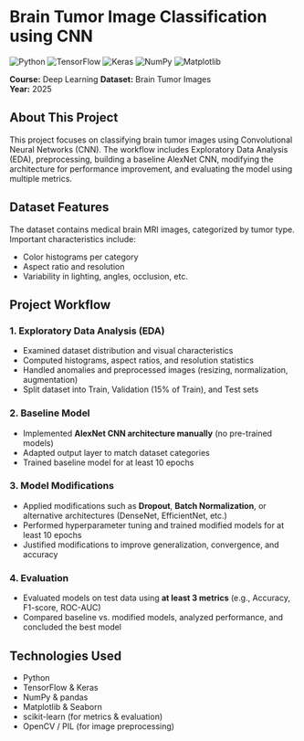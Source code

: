# Brain Tumor Image Classification using CNN

![Python](https://skillicons.dev/icons?i=python) ![TensorFlow](https://skillicons.dev/icons?i=tensorflow) ![Keras](https://skillicons.dev/icons?i=keras) ![NumPy](https://skillicons.dev/icons?i=numpy) ![Matplotlib](https://skillicons.dev/icons?i=matplotlib)

**Course:** Deep Learning 
**Dataset:** Brain Tumor Images  
**Year:** 2025  



## About This Project
This project focuses on classifying brain tumor images using Convolutional Neural Networks (CNN). The workflow includes Exploratory Data Analysis (EDA), preprocessing, building a baseline AlexNet CNN, modifying the architecture for performance improvement, and evaluating the model using multiple metrics.


## Dataset Features
The dataset contains medical brain MRI images, categorized by tumor type. Important characteristics include:
- Color histograms per category  
- Aspect ratio and resolution  
- Variability in lighting, angles, occlusion, etc.



## Project Workflow

### 1. Exploratory Data Analysis (EDA)
- Examined dataset distribution and visual characteristics  
- Computed histograms, aspect ratios, and resolution statistics  
- Handled anomalies and preprocessed images (resizing, normalization, augmentation)  
- Split dataset into Train, Validation (15% of Train), and Test sets  

### 2. Baseline Model
- Implemented **AlexNet CNN architecture manually** (no pre-trained models)  
- Adapted output layer to match dataset categories  
- Trained baseline model for at least 10 epochs

### 3. Model Modifications
- Applied modifications such as **Dropout**, **Batch Normalization**, or alternative architectures (DenseNet, EfficientNet, etc.)  
- Performed hyperparameter tuning and trained modified models for at least 10 epochs  
- Justified modifications to improve generalization, convergence, and accuracy

### 4. Evaluation
- Evaluated models on test data using **at least 3 metrics** (e.g., Accuracy, F1-score, ROC-AUC)  
- Compared baseline vs. modified models, analyzed performance, and concluded the best model



## Technologies Used
- Python  
- TensorFlow & Keras  
- NumPy & pandas  
- Matplotlib & Seaborn  
- scikit-learn (for metrics & evaluation)  
- OpenCV / PIL (for image preprocessing)

